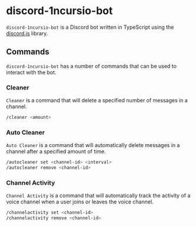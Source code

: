 # discord-1ncursio-bot

`discord-1ncursio-bot` is a Discord bot written in TypeScript using the [discord.js](https://discord.js.org/#/) library.

## Commands

`discord-1ncursio-bot` has a number of commands that can be used to interact with the bot.

### Cleaner

`Cleaner` is a command that will delete a specified number of messages in a channel.

```bash
/cleaner <amount>
```

### Auto Cleaner

`Auto Cleaner` is a command that will automatically delete messages in a channel after a specified amount of time.

```bash
/autocleaner set <channel-id> <interval>
/autocleaner remove <channel-id>
```

### Channel Activity

`Channel Activity` is a command that will automatically track the activity of a voice channel when a user joins or leaves the voice channel.

```bash
/channelactivity set <channel-id>
/channelactivity remove <channel-id>
```
